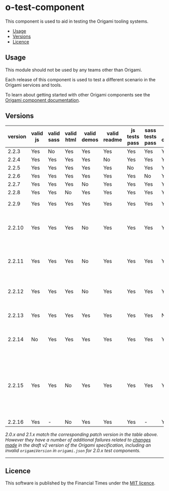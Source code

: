 # o-test-component

This component is used to aid in testing the Origami tooling systems.

- [Usage](#usage)
- [Versions](#versions)
- [Licence](#licence)

## Usage

This module should not be used by any teams other than Origami.

Each release of this component is used to test a different scenario in the Origami services and tools.

To learn about getting started with other Origami components see the [Origami component documentation](https://origami.ft.com/docs/components).


## Versions

|version|valid js|valid sass|valid html|valid demos|valid readme|js tests pass|sass tests pass|valid origami.json  |description                      |
|-------|--------|----------|----------|-----------|------------|-------------|---------------|--------------------|---------------------------------|
|2.2.3  | Yes    | No       | Yes      | Yes       | Yes        | Yes         | Yes           | Yes  |                                               |
|2.2.4  | Yes    | Yes      | Yes      | Yes       | No         | Yes         | Yes           | Yes  |                                               |
|2.2.5  | Yes    | Yes      | Yes      | Yes       | Yes        | No          | Yes           | Yes  |                                               |
|2.2.6  | Yes    | Yes      | Yes      | Yes       | Yes        | Yes         | No            | Yes  |                                               |
|2.2.7  | Yes    | Yes      | Yes      | No        | Yes        | Yes         | Yes           | Yes  |                                               |
|2.2.8  | Yes    | Yes      | No       | Yes       | Yes        | Yes         | Yes           | Yes  |                                               |
|2.2.9  | Yes    | Yes      | Yes      | Yes       | Yes        | Yes         | Yes           | Yes  | ✅ All correct.                                |
|2.2.10 | Yes    | Yes      | Yes      | No        | Yes        | Yes         | Yes           | Yes  | The demo's mustache causes a compilation error|
|2.2.11 | Yes    | Yes      | Yes      | No        | Yes        | Yes         | Yes           | Yes  | The demo's sass causes a compilation error    |
|2.2.12 | Yes    | Yes      | Yes      | No        | Yes        | Yes         | Yes           | Yes  | The demo's js causes a compilation error      |
|2.2.13 | Yes    | Yes      | Yes      | Yes       | Yes        | Yes         | Yes           | No   | No origami.json file                          |
|2.2.14 | No     | Yes      | Yes      | Yes       | Yes        | Yes         | Yes           | Yes  | Syntax errors in component js                 |
|2.2.15 | Yes    | Yes      | No       | Yes       | Yes        | Yes         | Yes           | Yes  | The demo html contains invalid syntax which causes prettier to throw an error |
|2.2.16 | Yes    | -        | No       | Yes       | Yes        | Yes         | -             | Yes  |                                               |

_2.0.x and 2.1.x match the corresponding patch version in the table above. However they have a number of additional failures related to [changes made](https://github.com/Financial-Times/o-test-component/pull/147) in the draft v2 version of the Origami specification, including an invalid `origamiVersion` in `origami.json` for 2.0.x test components._

***

## Licence

This software is published by the Financial Times under the [MIT licence](http://opensource.org/licenses/MIT).
